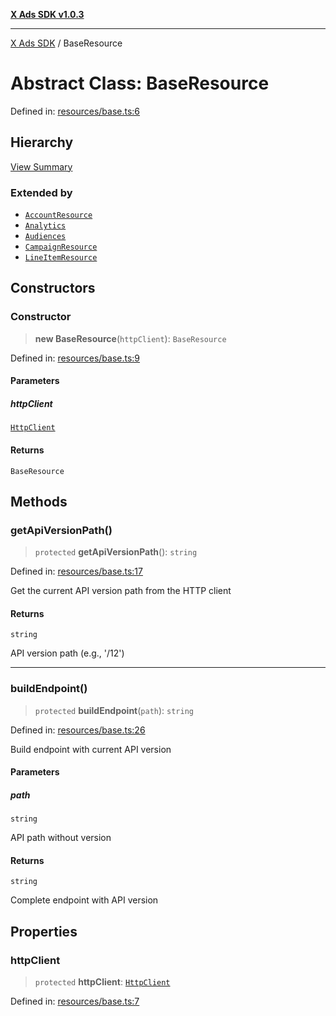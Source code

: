 [**X Ads SDK v1.0.3**](../README.md)

***

[X Ads SDK](../globals.md) / BaseResource

# Abstract Class: BaseResource

Defined in: [resources/base.ts:6](https://github.com/kage1020/x-ads-sdk/blob/main/src/resources/base.ts#L6)

## Hierarchy

[View Summary](../hierarchy.md)

### Extended by

- [`AccountResource`](AccountResource.md)
- [`Analytics`](Analytics.md)
- [`Audiences`](Audiences.md)
- [`CampaignResource`](CampaignResource.md)
- [`LineItemResource`](LineItemResource.md)

## Constructors

### Constructor

> **new BaseResource**(`httpClient`): `BaseResource`

Defined in: [resources/base.ts:9](https://github.com/kage1020/x-ads-sdk/blob/main/src/resources/base.ts#L9)

#### Parameters

##### httpClient

[`HttpClient`](HttpClient.md)

#### Returns

`BaseResource`

## Methods

### getApiVersionPath()

> `protected` **getApiVersionPath**(): `string`

Defined in: [resources/base.ts:17](https://github.com/kage1020/x-ads-sdk/blob/main/src/resources/base.ts#L17)

Get the current API version path from the HTTP client

#### Returns

`string`

API version path (e.g., '/12')

***

### buildEndpoint()

> `protected` **buildEndpoint**(`path`): `string`

Defined in: [resources/base.ts:26](https://github.com/kage1020/x-ads-sdk/blob/main/src/resources/base.ts#L26)

Build endpoint with current API version

#### Parameters

##### path

`string`

API path without version

#### Returns

`string`

Complete endpoint with API version

## Properties

### httpClient

> `protected` **httpClient**: [`HttpClient`](HttpClient.md)

Defined in: [resources/base.ts:7](https://github.com/kage1020/x-ads-sdk/blob/main/src/resources/base.ts#L7)
